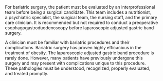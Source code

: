 For bariatric surgery, the patient must be evaluated by an interprofessional team before being a surgical candidate. This team includes a nutritionist, a psychiatric specialist, the surgical team, the nursing staff, and the primary care clinician. It is recommended but not required to conduct a preoperative esophagogastroduodenoscopy before laparoscopic adjusted gastric band surgery.

A clinician must be familiar with bariatric procedures and their complications. Bariatric surgery has proven highly efficacious in the treatment of obesity. The laparoscopic adjusted gastric band procedure is rarely done. However, many patients have previously undergone this surgery and may present with complications unique to this procedure. These pathologies must be understood, recognized, properly evaluated, and treated promptly.